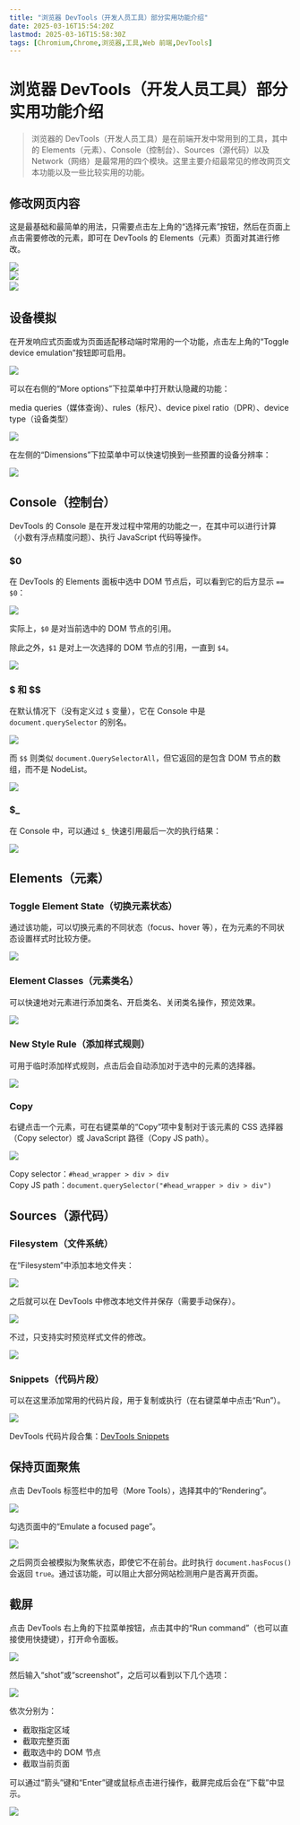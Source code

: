 ```yaml
---
title: "浏览器 DevTools（开发人员工具）部分实用功能介绍"
date: 2025-03-16T15:54:20Z
lastmod: 2025-03-16T15:58:30Z
tags: [Chromium,Chrome,浏览器,工具,Web 前端,DevTools]
---
```


# 浏览器 DevTools（开发人员工具）部分实用功能介绍

> 浏览器的 DevTools（开发人员工具）是在前端开发中常用到的工具，其中的 Elements（元素）、Console（控制台）、Sources（源代码）以及 Network（网络）是最常用的四个模块。这里主要介绍最常见的修改网页文本功能以及一些比较实用的功能。

## 修改网页内容

这是最基础和最简单的用法，只需要点击左上角的“选择元素”按钮，然后在页面上点击需要修改的元素，即可在 DevTools 的 Elements（元素）页面对其进行修改。

![](assets/network-asset-a-01-20250316155449-4tjrocx.png)  
​![](assets/network-asset-a-02-20250316155449-hw7c6fi.png)  
​![](assets/network-asset-a-03-20250316155449-palqw6t.png)

## 设备模拟

在开发响应式页面或为页面适配移动端时常用的一个功能，点击左上角的“Toggle device emulation”按钮即可启用。

![](assets/network-asset-b-01-20250316155449-5nq152l.png)

可以在右侧的“More options”下拉菜单中打开默认隐藏的功能：

media queries（媒体查询）、rules（标尺）、device pixel ratio（DPR）、device type（设备类型）

![](assets/network-asset-b-02-20250316155449-3tj1vnd.png)

在左侧的“Dimensions”下拉菜单中可以快速切换到一些预置的设备分辨率：

![](assets/network-asset-b-03-20250316155449-7pxwsk4.png)

## Console（控制台）

DevTools 的 Console 是在开发过程中常用的功能之一，在其中可以进行计算（小数有浮点精度问题）、执行 JavaScript 代码等操作。

### \$0

在 DevTools 的 Elements 面板中选中 DOM 节点后，可以看到它的后方显示 `== $0`：

![](assets/network-asset-c-01-20250316155450-j4emwtp.png)

实际上，`$0` 是对当前选中的 DOM 节点的引用。

除此之外，`$1`​ 是对上一次选择的 DOM 节点的引用，一直到 `$4`。

![](assets/network-asset-c-02-20250316155450-imayn8e.png)

### \$ 和 \$\$

在默认情况下（没有定义过 `$`​ 变量），它在 Console 中是 `document.querySelector` 的别名。

![](assets/network-asset-c-03-20250316155450-w9czvqh.png)

而 `$$`​ 则类似 `document.QuerySelectorAll`，但它返回的是包含 DOM 节点的数组，而不是 NodeList。

![](assets/network-asset-c-04-20250316155450-ge91fnx.png)

### \$\_

在 Console 中，可以通过 `$_` 快速引用最后一次的执行结果：

![](assets/network-asset-c-05-20250316155450-vxqip71.png)

## Elements（元素）

### Toggle Element State（切换元素状态）

通过该功能，可以切换元素的不同状态（focus、hover 等），在为元素的不同状态设置样式时比较方便。

![](assets/network-asset-f-01-20250316155450-b1jpm86.png)

### Element Classes（元素类名）

可以快速地对元素进行添加类名、开启类名、关闭类名操作，预览效果。

![](assets/network-asset-f-02-20250316155451-8rr4ha3.png)

### New Style Rule（添加样式规则）

可用于临时添加样式规则，点击后会自动添加对于选中的元素的选择器。

![](assets/network-asset-f-03-20250316155451-jbsfcm8.png)

### Copy

右键点击一个元素，可在右键菜单的“Copy”项中复制对于该元素的 CSS 选择器（Copy selector）或 JavaScript 路径（Copy JS path）。

![](assets/network-asset-f-04-20250316155451-32iica5.png)

Copy selector：`#head_wrapper > div > div`​  
Copy JS path：`document.querySelector("#head_wrapper > div > div")`

## Sources（源代码）

### Filesystem（文件系统）

在“Filesystem”中添加本地文件夹：

![](assets/network-asset-g-01-20250316155451-9qmblow.png)

之后就可以在 DevTools 中修改本地文件并保存（需要手动保存）。

![](assets/network-asset-g-02-20250316155451-12aszap.png)

不过，只支持实时预览样式文件的修改。

![](assets/network-asset-g-03-20250316155451-bylefel.png)

### Snippets（代码片段）

可以在这里添加常用的代码片段，用于复制或执行（在右键菜单中点击“Run”）。

![](assets/network-asset-g-04-20250316155452-qh7mf3g.png)

DevTools 代码片段合集：[DevTools Snippets](http://bgrins.github.io/devtools-snippets/)

## 保持页面聚焦

点击 DevTools 标签栏中的加号（More Tools），选择其中的“Rendering”。

![](assets/network-asset-d-01-20250316155452-dtqtm8g.png)

勾选页面中的“Emulate a focused page”。

![](assets/network-asset-d-02-20250316155452-gdsmr1f.png)

之后网页会被模拟为聚焦状态，即使它不在前台。此时执行 `document.hasFocus()`​ 会返回 `true`。通过该功能，可以阻止大部分网站检测用户是否离开页面。

## 截屏

点击 DevTools 右上角的下拉菜单按钮，点击其中的“Run command”（也可以直接使用快捷键），打开命令面板。

![](assets/network-asset-e-01-20250316155452-he2vjdq.png)

然后输入“shot”或“screenshot”，之后可以看到以下几个选项：

![](assets/network-asset-e-02-20250316155452-j2i65lz.png)

依次分别为：

- 截取指定区域
- 截取完整页面
- 截取选中的 DOM 节点
- 截取当前页面

可以通过“箭头”键和“Enter”键或鼠标点击进行操作，截屏完成后会在“下载”中显示。

![](assets/network-asset-e-03-20250316155452-osyb47i.png)

‍
